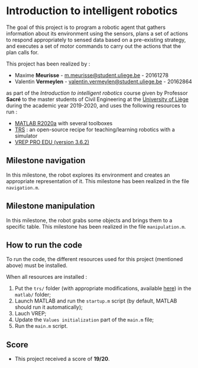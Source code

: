 # Introduction to intelligent robotics

The goal of this project is to program a robotic agent that gathers information about its environment using the sensors, plans a set of actions to respond appropriately to sensed data based on a pre-existing strategy, and executes a set of motor commands to carry out the actions that the plan calls for.

This project has been realized by :

* Maxime **Meurisse** - [m.meurisse@student.uliege.be](mailto:m.meurisse@student.uliege.be) - 20161278
* Valentin **Vermeylen** - [valentin.vermeylen@student.uliege.be](mailto:valentin.vermeylen@student.uliege.be) - 20162864

as part of the *Introduction to intelligent robotics* course given by Professor **Sacré** to the master students of Civil Engineering at the [University of Liège](https://www.uliege.be/) during the academic year 2019-2020, and uses the following resources to run :

* [MATLAB R2020a](https://www.mathworks.com/products/matlab.html) with several toolboxes
* [TRS](http://ulgrobotics.github.io/trs/) : an open-source recipe for teaching/learning robotics with a simulator
* [VREP PRO EDU (version 3.6.2)](https://www.coppeliarobotics.com/previousVersions)

## Milestone navigation

In this milestone, the robot explores its environment and creates an appropriate representation of it. This milestone has been realized in the file `navigation.m`.

## Milestone manipulation

In this milestone, the robot grabs some objects and brings them to a specific table. This milestone has been realized in the file `manipulation.m`.

## How to run the code

To run the code, the different resources used for this project (mentioned above) must be installed.

When all resources are installed :

1. Put the `trs/` folder (with appropriate modifications, available [here](http://ulgrobotics.github.io/trs/setup.html#install)) in the `matlab/` folder;
2. Launch MATLAB and run the `startup.m` script (by default, MATLAB should run it automatically);
3. Lauch VREP;
4. Update the `Values initialization` part of the `main.m` file;
5. Run the `main.m` script.

## Score

* This project received a score of **19/20**.
